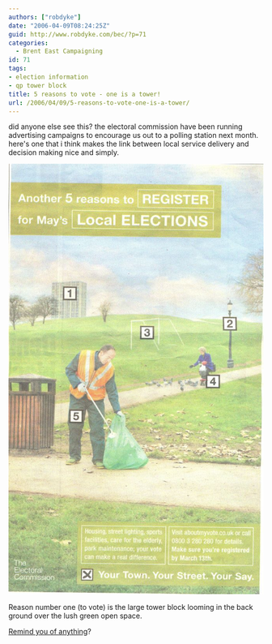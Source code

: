 ```yaml
---
authors: ["robdyke"]
date: "2006-04-09T08:24:25Z"
guid: http://www.robdyke.com/bec/?p=71
categories:
  - Brent East Campaigning
id: 71
tags:
- election information
- qp tower block
title: 5 reasons to vote - one is a tower!
url: /2006/04/09/5-reasons-to-vote-one-is-a-tower/
---
```

did anyone else see this? the electoral commission have been running advertising campaigns to encourage us out to a polling station next month. here's one that i think makes the link between local service delivery and decision making nice and simply.

[<img alt="electoral commission - 5 reasons to vote" id="image70" src="/pubfiles/2006/04/test_scan0022.jpg" />](/pubfiles/2006/04/test_scan0022.jpg "electoral commission - 5 reasons to vote")

Reason number one (to vote) is the large tower block looming in the back ground over the lush green open space.

[Remind you of anything](http://stopthetower.co.uk/images/stories/artistview2.jpg "from stopthetower.co.uk")?